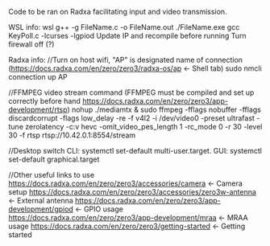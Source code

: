 Code to be ran on Radxa facilitating input and video transmission.

WSL info:
wsl
g++ -g FileName.c -o FileName.out
./FileName.exe
gcc KeyPoll.c -lcurses -lgpiod
Update IP and recompile before running
Turn firewall off (?)

Radxa info:
//Turn on host wifi, "AP" is designated name of connection (https://docs.radxa.com/en/zero/zero3/radxa-os/ap <- Shell tab)
sudo nmcli connection up AP 

//FFMPEG video stream command (FFMPEG must be compiled and set up correctly before hand https://docs.radxa.com/en/zero/zero3/app-development/rtsp)
nohup ./mediamtx &
sudo ffmpeg -fflags nobuffer -fflags discardcorrupt -flags low_delay -re -f v4l2 -i /dev/video0 -preset ultrafast -tune zerolatency -c:v hevc -omit_video_pes_length 1 -rc_mode 0 -r 30 -level 30 -f rtsp rtsp://10.42.0.1:8554/stream

//Desktop switch
CLI: systemctl set-default multi-user.target. 
GUI: systemctl set-default graphical.target

//Other useful links to use
https://docs.radxa.com/en/zero/zero3/accessories/camera <- Camera setup
https://docs.radxa.com/en/zero/zero3/accessories/zero3w-antenna <- External antenna
https://docs.radxa.com/en/zero/zero3/app-development/gpiod <- GPIO usage
https://docs.radxa.com/en/zero/zero3/app-development/mraa <- MRAA usage
https://docs.radxa.com/en/zero/zero3/getting-started <- Getting started
